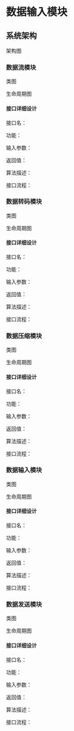 # 数据输入模块

## 系统架构

架构图

### 数据流模块

类图

生命周期图

#### 接口详细设计

接口名：

功能：

输入参数：

返回值：

算法描述：

接口流程：

### 数据转码模块

类图

生命周期图

#### 接口详细设计

接口名：

功能：

输入参数：

返回值：

算法描述：

接口流程：

### 数据压缩模块

类图

生命周期图

#### 接口详细设计

接口名：

功能：

输入参数：

返回值：

算法描述：

接口流程：

### 数据输入模块

类图

生命周期图

#### 接口详细设计

接口名：

功能：

输入参数：

返回值：

算法描述：

接口流程：

### 数据发送模块

类图

生命周期图

#### 接口详细设计

接口名：

功能：

输入参数：

返回值：

算法描述：

接口流程：
